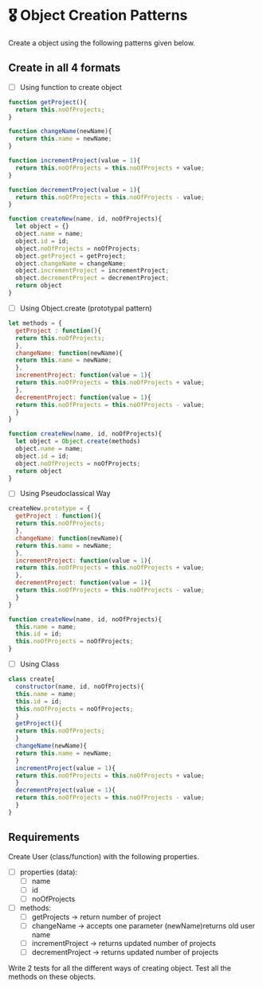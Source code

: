 # 🎖 Object Creation Patterns

Create a object using the following patterns given below.

## Create in all 4 formats

- [ ] Using function to create object

```js
function getProject(){
  return this.noOfProjects;
}

function changeName(newName){
  return this.name = newName;
}

function incrementProject(value = 1){
  return this.noOfProjects = this.noOfProjects + value;
}

function decrementProject(value = 1){
  return this.noOfProjects = this.noOfProjects - value;
}

function createNew(name, id, noOfProjects){
  let object = {}
  object.name = name;
  object.id = id;
  object.noOfProjects = noOfProjects;
  object.getProject = getProject;
  object.changeName = changeName;
  object.incrementProject = incrementProject;
  object.decrementProject = decrementProject;
  return object
}
```
- [ ] Using Object.create (prototypal pattern)

```js
let methods = {
  getProject : function(){
  return this.noOfProjects;
  },
  changeName: function(newName){
  return this.name = newName;
  },
  incrementProject: function(value = 1){
  return this.noOfProjects = this.noOfProjects + value;
  },
  decrementProject: function(value = 1){
  return this.noOfProjects = this.noOfProjects - value;
  }
}

function createNew(name, id, noOfProjects){
  let object = Object.create(methods)
  object.name = name;
  object.id = id;
  object.noOfProjects = noOfProjects;
  return object
}
```
- [ ] Using Pseudoclassical Way
```js
createNew.prototype = {
  getProject : function(){
  return this.noOfProjects;
  },
  changeName: function(newName){
  return this.name = newName;
  },
  incrementProject: function(value = 1){
  return this.noOfProjects = this.noOfProjects + value;
  },
  decrementProject: function(value = 1){
  return this.noOfProjects = this.noOfProjects - value;
  }
}

function createNew(name, id, noOfProjects){
  this.name = name;
  this.id = id;
  this.noOfProjects = noOfProjects;
}
```
- [ ] Using Class
```js
class create{
  constructor(name, id, noOfProjects){
  this.name = name;
  this.id = id;
  this.noOfProjects = noOfProjects;
  }
  getProject(){
  return this.noOfProjects;
  }
  changeName(newName){
  return this.name = newName;
  }
  incrementProject(value = 1){
  return this.noOfProjects = this.noOfProjects + value;
  }
  decrementProject(value = 1){
  return this.noOfProjects = this.noOfProjects - value;
  }
}

```


## Requirements

Create User (class/function) with the following properties.

- [ ] properties (data):
  - [ ] name
  - [ ] id
  - [ ] noOfProjects
- [ ] methods:
  - [ ] getProjects -> return number of project
  - [ ] changeName -> accepts one parameter (newName)returns old user name
  - [ ] incrementProject -> returns updated number of projects
  - [ ] decrementProject -> returns updated number of projects

Write 2 tests for all the different ways of creating object. Test all the methods on these objects.

